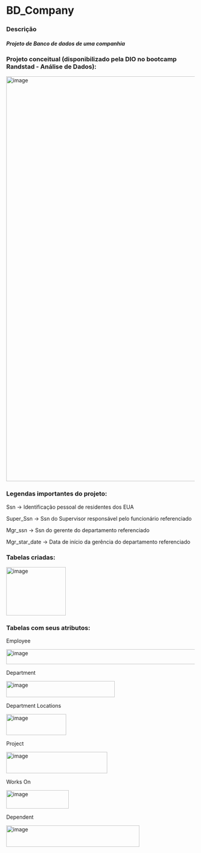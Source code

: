 # BD_Company
### Descrição
##### Projeto de Banco de dados de uma companhia

### Projeto conceitual (disponibilizado pela DIO no bootcamp Randstad - Análise de Dados):
<img width="1662" height="1080" alt="image" src="https://github.com/user-attachments/assets/4f58a0fb-34a9-4084-8f64-cae657f51bda" />

### Legendas importantes do projeto:
Ssn -> Identificação pessoal de residentes dos EUA

Super_Ssn -> Ssn do Supervisor responsável pelo funcionário referenciado

Mgr_ssn -> Ssn do gerente do departamento referenciado

Mgr_star_date -> Data de início da gerência do departamento referenciado

### Tabelas criadas:

<img width="159" height="129" alt="image" src="https://github.com/user-attachments/assets/e548778f-6006-4204-b11c-079e03d0b521" />

### Tabelas com seus atributos:

Employee

<img width="582" height="40" alt="image" src="https://github.com/user-attachments/assets/6db579fa-1e27-4497-827f-bfe7100e3b14" />

Department

<img width="290" height="43" alt="image" src="https://github.com/user-attachments/assets/a6cb861a-5b86-4570-a157-e5dd42b4c7e4" />

Department Locations

<img width="160" height="56" alt="image" src="https://github.com/user-attachments/assets/700b1677-c511-4fc1-b9e5-98046a936d78" />

Project

<img width="270" height="57" alt="image" src="https://github.com/user-attachments/assets/93e2c213-d75a-43e1-8e4d-78fa70e7787b" />

Works On

<img width="167" height="49" alt="image" src="https://github.com/user-attachments/assets/57e91fa8-28a7-42b5-9ae5-7a22a696b11e" />

Dependent

<img width="356" height="57" alt="image" src="https://github.com/user-attachments/assets/e42cdf1d-1153-4847-8695-8b82fc8e99e6" />

